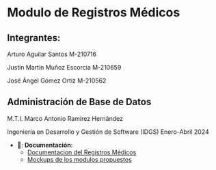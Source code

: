 # Modulo de Registros Médicos
## Integrantes:

Arturo Aguilar Santos M-210716 

Justin Martin Muñoz Escorcia M-210659 

José Ángel Gómez Ortiz M-210562 

## Administración de Base de Datos 

M.T.I. Marco Antonio Ramírez Hernández 

Ingeniería en Desarrollo y Gestión de Software (IDGS) Enero-Abril 2024 

- 📁: __Documentación__:
  + [Documentacion del Registros Médicos](PapuMedicos.pdf)
  + [Mockups de los modulos propuestos](mockups.pdf)
